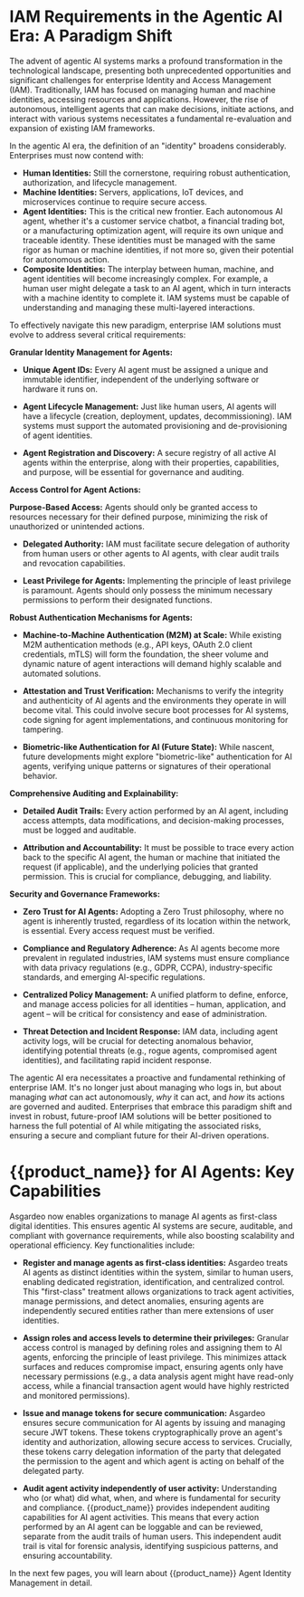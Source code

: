# IAM Requirements in the Agentic AI Era: A Paradigm Shift

The advent of agentic AI systems marks a profound transformation in the technological landscape, presenting both unprecedented opportunities and significant challenges for enterprise Identity and Access Management (IAM). Traditionally, IAM has focused on managing human and machine identities, accessing resources and applications. However, the rise of autonomous, intelligent agents that can make decisions, initiate actions, and interact with various systems necessitates a fundamental re-evaluation and expansion of existing IAM frameworks.

In the agentic AI era, the definition of an "identity" broadens considerably. Enterprises must now contend with:

* **Human Identities:** Still the cornerstone, requiring robust authentication, authorization, and lifecycle management.  
* **Machine Identities:** Servers, applications, IoT devices, and microservices continue to require secure access.  
* **Agent Identities:** This is the critical new frontier. Each autonomous AI agent, whether it's a customer service chatbot, a financial trading bot, or a manufacturing optimization agent, will require its own unique and traceable identity. These identities must be managed with the same rigor as human or machine identities, if not more so, given their potential for autonomous action.  
* **Composite Identities:** The interplay between human, machine, and agent identities will become increasingly complex. For example, a human user might delegate a task to an AI agent, which in turn interacts with a machine identity to complete it. IAM systems must be capable of understanding and managing these multi-layered interactions.

To effectively navigate this new paradigm, enterprise IAM solutions must evolve to address several critical requirements:

**Granular Identity Management for Agents:**

* **Unique Agent IDs:** Every AI agent must be assigned a unique and immutable identifier, independent of the underlying software or hardware it runs on.

 * **Agent Lifecycle Management:** Just like human users, AI agents will have a lifecycle (creation, deployment, updates, decommissioning). IAM systems must support the automated provisioning and de-provisioning of agent identities.

* **Agent Registration and Discovery:** A secure registry of all active AI agents within the enterprise, along with their properties, capabilities, and purpose, will be essential for governance and auditing.

**Access Control for Agent Actions:**

 **Purpose-Based Access:** Agents should only be granted access to resources necessary for their defined purpose, minimizing the risk of unauthorized or unintended actions.

* **Delegated Authority:** IAM must facilitate secure delegation of authority from human users or other agents to AI agents, with clear audit trails and revocation capabilities.

* **Least Privilege for Agents:** Implementing the principle of least privilege is paramount. Agents should only possess the minimum necessary permissions to perform their designated functions.

**Robust Authentication Mechanisms for Agents:**

* **Machine-to-Machine Authentication (M2M) at Scale:** While existing M2M authentication methods (e.g., API keys, OAuth 2.0 client credentials, mTLS) will form the foundation, the sheer volume and dynamic nature of agent interactions will demand highly scalable and automated solutions.

* **Attestation and Trust Verification:** Mechanisms to verify the integrity and authenticity of AI agents and the environments they operate in will become vital. This could involve secure boot processes for AI systems, code signing for agent implementations, and continuous monitoring for tampering.

* **Biometric-like Authentication for AI (Future State):** While nascent, future developments might explore "biometric-like" authentication for AI agents, verifying unique patterns or signatures of their operational behavior.

**Comprehensive Auditing and Explainability:**

* **Detailed Audit Trails:** Every action performed by an AI agent, including access attempts, data modifications, and decision-making processes, must be logged and auditable.

* **Attribution and Accountability:** It must be possible to trace every action back to the specific AI agent, the human or machine that initiated the request (if applicable), and the underlying policies that granted permission. This is crucial for compliance, debugging, and liability.

**Security and Governance Frameworks:**

* **Zero Trust for AI Agents:** Adopting a Zero Trust philosophy, where no agent is inherently trusted, regardless of its location within the network, is essential. Every access request must be verified.

* **Compliance and Regulatory Adherence:** As AI agents become more prevalent in regulated industries, IAM systems must ensure compliance with data privacy regulations (e.g., GDPR, CCPA), industry-specific standards, and emerging AI-specific regulations.

* **Centralized Policy Management:** A unified platform to define, enforce, and manage access policies for all identities – human, application, and agent – will be critical for consistency and ease of administration.

* **Threat Detection and Incident Response:** IAM data, including agent activity logs, will be crucial for detecting anomalous behavior, identifying potential threats (e.g., rogue agents, compromised agent identities), and facilitating rapid incident response.

The agentic AI era necessitates a proactive and fundamental rethinking of enterprise IAM. It's no longer just about managing who logs in, but about managing *what* can act autonomously, *why* it can act, and *how* its actions are governed and audited. Enterprises that embrace this paradigm shift and invest in robust, future-proof IAM solutions will be better positioned to harness the full potential of AI while mitigating the associated risks, ensuring a secure and compliant future for their AI-driven operations.

# {{product_name}} for AI Agents: Key Capabilities

Asgardeo now enables organizations to manage AI agents as first-class digital identities. This ensures agentic AI systems are secure, auditable, and compliant with governance requirements, while also boosting scalability and operational efficiency. Key functionalities include:

* **Register and manage agents as first-class identities:** Asgardeo treats AI agents as distinct identities within the system, similar to human users, enabling dedicated registration, identification, and centralized control. This "first-class" treatment allows organizations to track agent activities, manage permissions, and detect anomalies, ensuring agents are independently secured entities rather than mere extensions of user identities.  

* **Assign roles and access levels to determine their privileges:** Granular access control is managed by defining roles and assigning them to AI agents, enforcing the principle of least privilege. This minimizes attack surfaces and reduces compromise impact, ensuring agents only have necessary permissions (e.g., a data analysis agent might have read-only access, while a financial transaction agent would have highly restricted and monitored permissions).  

* **Issue and manage tokens for secure communication:** Asgardeo ensures secure communication for AI agents by issuing and managing secure JWT tokens. These tokens cryptographically prove an agent's identity and authorization, allowing secure access to services. Crucially, these tokens carry delegation information of the party that delegated the permission to the agent and which agent is acting on behalf of the delegated party.  

* **Audit agent activity independently of user activity:** Understanding who (or what) did what, when, and where is fundamental for security and compliance. {{product_name}} provides independent auditing capabilities for AI agent activities. This means that every action performed by an AI agent can be loggable and can be reviewed, separate from the audit trails of human users. This independent audit trail is vital for forensic analysis, identifying suspicious patterns, and ensuring accountability. 

In the next few pages, you will learn about {{product_name}} Agent Identity Management in detail.